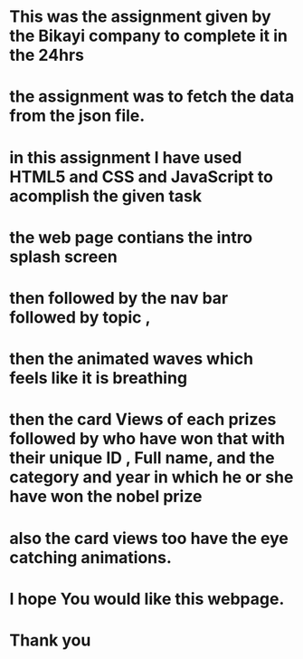 # This was the assignment given by the Bikayi company to complete it in the 24hrs

# the assignment was to fetch the data from the json file.

# in this assignment I have used HTML5 and CSS and JavaScript to acomplish the given task

# the web page contians the intro splash screen

# then followed by the nav bar followed by topic ,

# then the animated waves which feels like it is breathing 

# then the card Views of each prizes followed by who have won that  with their unique ID , Full name, and the category and year in which he or she have won the nobel prize

# also the card views too have the eye catching animations.

# I hope You would like this webpage.

# Thank you
